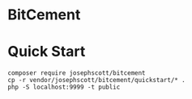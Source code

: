 # BitCement

# Quick Start

```shell
composer require josephscott/bitcement
cp -r vendor/josephscott/bitcement/quickstart/* .
php -S localhost:9999 -t public
```
